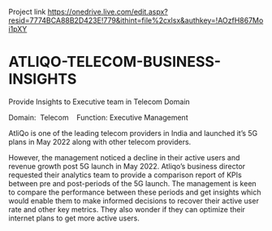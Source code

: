 Project link
https://onedrive.live.com/edit.aspx?resid=7774BCA88B2D423E!779&ithint=file%2cxlsx&authkey=!AOzfH867Moi1pXY
# ATLIQO-TELECOM-BUSINESS-INSIGHTS
Provide Insights to Executive team in Telecom Domain

Domain:  Telecom    Function: Executive Management

AtliQo is one of the leading telecom providers in India and launched it’s 5G plans in May 2022 along with other telecom providers.

However, the management noticed a decline in their active users and revenue growth post 5G launch in May 2022. Atliqo’s business director requested their 
analytics team to provide a comparison report of KPIs between pre and post-periods of the 5G launch. The management is keen to compare the performance 
between these periods and get insights which would enable them to make informed decisions to recover their active user rate and other key metrics. 
They also wonder if they can optimize their internet plans to get more active users.
